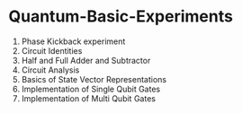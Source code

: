 # Quantum-Basic-Experiments
1. Phase Kickback experiment
2. Circuit Identities
3. Half and Full Adder and Subtractor
4. Circuit Analysis
5. Basics of State Vector Representations
6. Implementation of Single Qubit Gates
7. Implementation of Multi Qubit Gates
